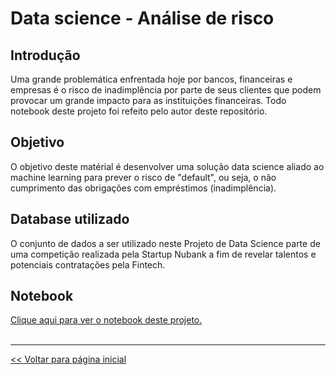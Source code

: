 # Data science - Análise de risco

## Introdução

Uma grande problemática enfrentada hoje por bancos, financeiras e empresas é o risco de inadimplência por parte de seus clientes que podem provocar um grande impacto para as instituições financeiras. Todo notebook deste projeto foi refeito pelo autor deste repositório.

## Objetivo

O objetivo deste matérial é desenvolver uma solução data science aliado ao machine learning para prever o risco de "default", ou seja, o não cumprimento das obrigações com empréstimos (inadimplência).

## Database utilizado
 
O conjunto de dados a ser utilizado neste Projeto de Data Science parte de uma competição realizada pela Startup Nubank a fim de revelar talentos e potenciais contratações pela Fintech.

## Notebook
[Clique aqui para ver o notebook deste projeto.](https://github.com/dev-daniel-amorim/DS-Analise_de_risco/blob/main/Analise%20de%20risco.ipynb)
<br>
<br>
<hr>

[<< Voltar para página inicial](https://github.com/dev-daniel-amorim)
